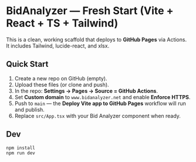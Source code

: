 # BidAnalyzer — Fresh Start (Vite + React + TS + Tailwind)

This is a clean, working scaffold that deploys to **GitHub Pages** via Actions.
It includes Tailwind, lucide-react, and xlsx.

## Quick Start
1. Create a new repo on GitHub (empty).
2. Upload these files (or clone and push).
3. In the repo: **Settings → Pages → Source = GitHub Actions**.
4. Set **Custom domain** to `www.bidanalyzer.net` and enable **Enforce HTTPS**.
5. Push to `main` — the **Deploy Vite app to GitHub Pages** workflow will run and publish.
6. Replace `src/App.tsx` with your Bid Analyzer component when ready.

## Dev
```bash
npm install 
npm run dev 
```
